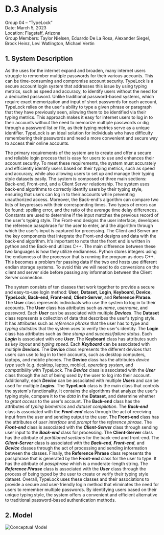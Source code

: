 # D.3 Analysis

Group 04 – “TypeLock”\
Date: March 5, 2023\
Location: Flagstaff, Arizona\
Group Members: Taylor Nielsen, Eduardo De La Rosa, Alexander Siegel, Brock Heinz, Levi Watlington, Michael Vertin

## 1. System Description

As the uses for the internet expand and broaden, many internet users struggle to remember multiple passwords for their various accounts. This can be time-consuming and compromise account security. TypeLock is a secure account login system that addresses this issue by using typing metrics, such as speed and accuracy, to identify users without the need for a dedicated password. Unlike traditional password-based systems, which require exact memorization and input of short passwords for each account, TypeLock relies on the user's ability to type a given phrase or paragraph that they have previously seen, allowing them to be identified via their typing metrics. This approach makes it easy for internet users to log in to their accounts without the need to memorize multiple passwords or dig through a password list or file, as their typing metrics serve as a unique identifier. TypeLock is an ideal solution for individuals who have difficulty remembering their passwords and need a more convenient and secure way to access their online accounts.

The primary requirements of the system are to create and offer a secure and reliable login process that is easy for users to use and enhances their account security. To meet these requirements, the system must accurately and efficiently identify users based on their typing metrics, such as speed and accuracy, while also allowing users to set up and manage their typing style datasets easily. The system is composed of three main sections: Back-end, Front-end, and a Client Server relationship. The system uses back-end algorithms to correctly identify users by their typing style, ensuring that users can log in to their accounts while preventing unauthorized access. Moreover, the Back-end's algorithm can compare two lists of keypresses with their corresponding times. Two types of errors can be found: spelling error, and the ratio of the average time delay differences. Constants are used to determine if the input matches the previous record of the user's typing style. The Front-end designs the user interface, developes the reference passphrase for the user to enter, and the algorithm through which the user's input is captured for processing. The Client and Server are the key components that integrate the Front-end designs and data with the back-end algorithm. It's important to note that the front end is written in python and the Back-end utilizes C++. The main difference between these two languages is how they utilize endianness. Python stores integers using the endianness of the processor that is running the program as does C++. This becomes a problem for passing data if the two end hosts use different endian storage systems. To avoid this we will need to do conversions on the client and server side before passing any information between the Client Server connection.

The system consists of ten classes that work together to provide a secure and easy-to-use login method: **User**, **Dataset**, **Login**, **Keyboard**, **Device**, **TypeLock**, **Back-end**, **Front-end**, **Client-Server**, and **Reference Phrase**. The **User** class represents individuals who use the system to log in to their accounts. The **User** class has attributes such as _name_, _username_, and _password_. Each **_User_** can be associated with multiple **_Devices_**. The **Dataset** class represents a collection of data that describes the user's typing style. It has attributes such as _reference phrase_ that the user has to type and _typing statistics_ that the system uses to verify the user's identity. The **Login** class has attributes such as _time stamp_ and _success/failure status_. Each **_Login_** is associated with one **_User_**. The **Keyboard** class has attributes such as _key layout_ and _typing speed_. Each **_Keyboard_** can be associated with multiple **_Devices_**. The **Device** class represents the different devices that users can use to log in to their accounts, such as desktop computers, laptops, and mobile phones. The **Device** class has the attributes _device type_ such (e.g. desktop, laptop, mobile), _operating system_, and _compatibility_ with TypeLock. The **_Device_** class is associated with the **_User_** class through the act of being used by the user to log into their account. Additionally, each **_Device_** can be associated with multiple **_Users_** and can be used for multiple **_Logins_**. The **TypeLock** class is the main class that controls the system's functionality. It contains the algorithms that analyze the user's typing style, compare it to the _data_ in the **Dataset**, and determine whether to _grant access_ to the user's account. The **Back-end** class has the attributes of _typing biometrics_ and _dataset compilation_. The **_Back-end_** class is associated with the **_Front-end_** class through the act of receiving input from the user and sending output to the user. The **Front-end** class has the attributes of _user interface_ and _prompt_ for the _reference phrase_. The **_Front-end_** class is associated with the **_Client-Server_** class through sending user input to the **_Back-end_** class for processing. The **Client-Server** class has the attribute of _partitioned sections_ for the back-end and front-end. The **_Client-Server_** class is associated with the **_Back-end_**, **_Front-end_**, and **_Device_** classes through the act of processing and sending information between the classes. Finally, the **Reference Phrase** class represents the passphrase that is generated by the **Front-end** class for the user to type. It has the attribute of _passphrase_ which is a moderate-length string. The **_Reference Phrase_** class is associated with the **_User_** class through the process of being typed by the user to create or verify their typing style dataset. Overall, TypeLock uses these classes and their associations to provide a secure and user-friendly login method that eliminates the need for users to remember multiple passwords. By identifying users based on their unique typing style, the system offers a convenient and efficient alternative to traditional password-based authentication methods.

## 2. Model

![Conceptual Model](https://cdn.discordapp.com/attachments/1067211627537105018/1082135948986425444/vjLXMTwTgfwAAAAASUVORK5CYII.png)
